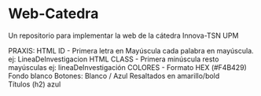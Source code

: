 # Web-Catedra
Un repositorio para implementar la web de la cátedra Innova-TSN UPM

PRAXIS:
    HTML  ID - Primera letra en Mayúscula cada palabra en mayúscula. ej: LineaDeInvestigacion
    HTML CLASS - Primera minúscula resto mayúsculas ej: lineaDeInvestigación
    COLORES - 
        Formato HEX (#F4B429)
        Fondo blanco
        Botones: Blanco / Azul 
        Resaltados en amarillo/bold  
        Títulos (h2) azul 
